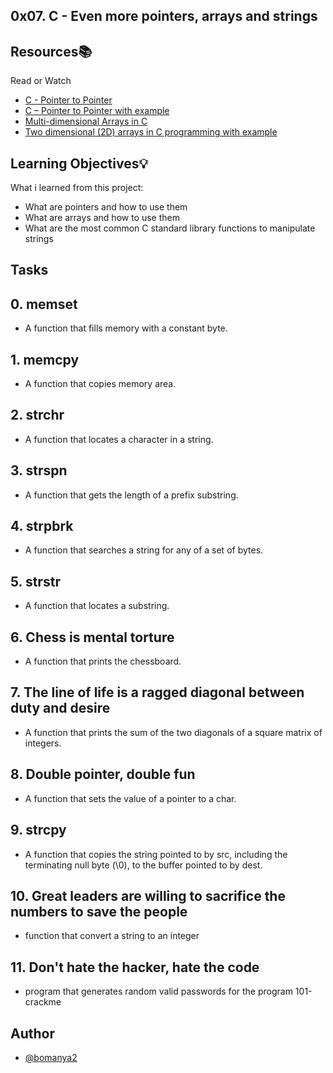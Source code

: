 ## 0x07. C - Even more pointers, arrays and strings


## Resources📚
   Read or Watch

 - [C - Pointer to Pointer](https://alx-intranet.hbtn.io/rltoken/eyikXPg7ZxCAEuWklB6xtQ)
 - [C – Pointer to Pointer with example](https://alx-intranet.hbtn.io/rltoken/ojr7OUUm2I-MULE4lWlrkg)
 - [Multi-dimensional Arrays in C](https://alx-intranet.hbtn.io/rltoken/HUZIJ6t55KM7d7FBCwWm8Q)
 - [Two dimensional (2D) arrays in C programming with example](https://alx-intranet.hbtn.io/rltoken/Dx9nIBRj68sRBGe2NRI_aQ)


## Learning Objectives💡

What i learned from this project:

- What are pointers and how to use them
- What are arrays and how to use them
- What are the most common C standard library functions to manipulate strings

## Tasks

## 0. memset
- A function that fills memory with a constant byte.
## 1. memcpy
- A function that copies memory area.
## 2. strchr
- A function that locates a character in a string.
## 3. strspn
- A function that gets the length of a prefix substring.
## 4. strpbrk
- A function that searches a string for any of a set of bytes.
## 5. strstr
- A function that locates a substring.
## 6. Chess is mental torture
- A function that prints the chessboard.
## 7. The line of life is a ragged diagonal between duty and desire
- A function that prints the sum of the two diagonals of a square matrix of integers.
## 8. Double pointer, double fun
- A function that sets the value of a pointer to a char.
## 9. strcpy
- A function that copies the string pointed to by src, including the terminating null byte (\0), to the buffer pointed to by dest.
## 10. Great leaders are willing to sacrifice the numbers to save the people
- function that convert a string to an integer
## 11. Don't hate the hacker, hate the code
- program that generates random valid passwords for the program 101-crackme

## Author
- [@bomanya2](https://www.github.com/bomanya2)
